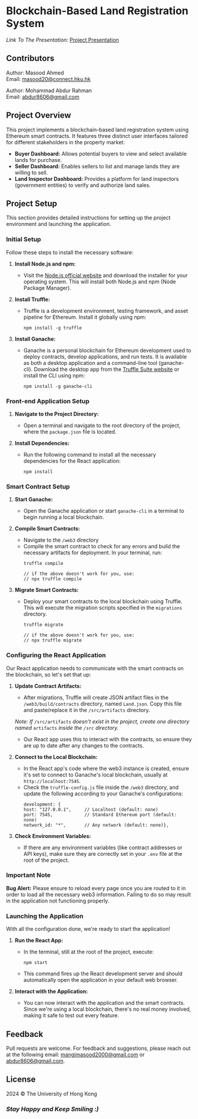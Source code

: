 # Blockchain-Based Land Registration System

_Link To The Presentation:_ [Project Presentation](./FITE2010%20Final%20Presentation.pdf) <br>

## Contributors

Author: Masood Ahmed <br>
Email: masood20@connect.hku.hk <br>

Author: Mohammad Abdur Rahman <br>
Email: abdur8606@gmail.com <br>


## Project Overview

This project implements a blockchain-based land registration system using Ethereum smart contracts. It features three distinct user interfaces tailored for different stakeholders in the property market:

- **Buyer Dashboard:** Allows potential buyers to view and select available lands for purchase.
- **Seller Dashboard:** Enables sellers to list and manage lands they are willing to sell.
- **Land Inspector Dashboard:** Provides a platform for land inspectors (government entities) to verify and authorize land sales.

## Project Setup

This section provides detailed instructions for setting up the project environment and launching the application.

### Initial Setup

Follow these steps to install the necessary software:

1. **Install Node.js and npm:**
   - Visit the [Node.js official website](https://nodejs.org/) and download the installer for your operating system. This will install both Node.js and npm (Node Package Manager).

2. **Install Truffle:**
   - Truffle is a development environment, testing framework, and asset pipeline for Ethereum. Install it globally using npm:
     ```
     npm install -g truffle
     ```

3. **Install Ganache:**
   - Ganache is a personal blockchain for Ethereum development used to deploy contracts, develop applications, and run tests. It is available as both a desktop application and a command-line tool (ganache-cli). Download the desktop app from the [Truffle Suite website](https://www.trufflesuite.com/ganache) or install the CLI using npm:
     ```
     npm install -g ganache-cli
     ```

### Front-end Application Setup

1. **Navigate to the Project Directory:**
   - Open a terminal and navigate to the root directory of the project, where the `package.json` file is located.

2. **Install Dependencies:**
   - Run the following command to install all the necessary dependencies for the React application:
     ```
     npm install
     ```

### Smart Contract Setup

1. **Start Ganache:**
   - Open the Ganache application or start `ganache-cli` in a terminal to begin running a local blockchain.

2. **Compile Smart Contracts:**
   - Navigate to the `/web3` directory
   - Compile the smart contract to check for any errors and build the necessary artifacts for deployment. In your terminal, run:
     ```
     truffle compile
     
     // if the above doesn't work for you, use:
     // npx truffle compile
     ```

3. **Migrate Smart Contracts:**
   - Deploy your smart contracts to the local blockchain using Truffle. This will execute the migration scripts specified in the `migrations` directory.
     ```
     truffle migrate
     
     // if the above doesn't work for you, use:
     // npx truffle migrate
     ```

### Configuring the React Application

Our React application needs to communicate with the smart contracts on the blockchain, so let's set that up:

1. **Update Contract Artifacts:**
   - After migrations, Truffle will create JSON artifact files in the `/web3/build/contracts` directory, named `Land.json`. Copy this file and paste/replace it in the `/src/artifacts` directory.

   <em>Note: If </em>`/src/artifacts` <em> doesn't exist in the project, create one directory named</em> `artifacts`<em> inside the `/src` directory.</em>

   - Our React app uses this to interact with the contracts, so ensure they are up to date after any changes to the contracts.

2. **Connect to the Local Blockchain:**
   - In the React app's code where the web3 instance is created, ensure it's set to connect to Ganache's local blockchain, usually at `http://localhost:7545`. 
   - Check the `truffle-config.js` file inside the `/web3` directory, and update the following according to your Ganache's configurations:
     ```
     development: {
     host: "127.0.0.1",     // Localhost (default: none)
     port: 7545,            // Standard Ethereum port (default: none)
     network_id: "*",       // Any network (default: none)},
     ```

3. **Check Environment Variables:**
   - If there are any environment variables (like contract addresses or API keys), make sure they are correctly set in your `.env` file at the root of the project.

### Important Note

**Bug Alert:** Please ensure to reload every page once you are routed to it in order to load all the necessary web3 information. Failing to do so may result in the application not functioning properly.

### Launching the Application

With all the configuration done, we're ready to start the application!

1. **Run the React App:**
   - In the terminal, still at the root of the project, execute:
     ```
     npm start
     ```
   - This command fires up the React development server and should automatically open the application in your default web browser.

2. **Interact with the Application:**
   - You can now interact with the application and the smart contracts. Since we're using a local blockchain, there's no real money involved, making it safe to test out every feature.


## Feedback

Pull requests are welcome. For feedback and suggestions, please reach out at the following email: mangimasood2000@gmail.com or abdur8606@gmail.com. 

## License

2024 © The University of Hong Kong

### _Stay Happy and Keep Smiling :)_